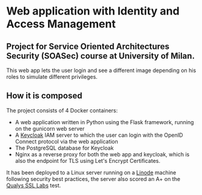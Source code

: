 # Web application with Identity and Access Management
## Project for Service Oriented Architectures Security (SOASec) course at University of Milan.
This web app lets the user login and see a different image depending on his roles to simulate different privileges.

## How it is composed
The project consists of 4 Docker containers:
* A web application written in Python using the Flask framework, running on the gunicorn web server
* A [Keycloak](https://www.keycloak.org/) IAM server to which the user can login with the OpenID Connect protocol via the web application
* The PostgreSQL database for Keycloak
* Nginx as a reverse proxy for both the web app and keycloak, which is also the endpoint for TLS using Let's Encrypt Certificates.


It has been deployed to a Linux server running on a [Linode](https://www.linode.com/) machine following security best practices, the server also scored an A+ on the [Qualys SSL Labs](https://www.ssllabs.com/ssltest/) test.
